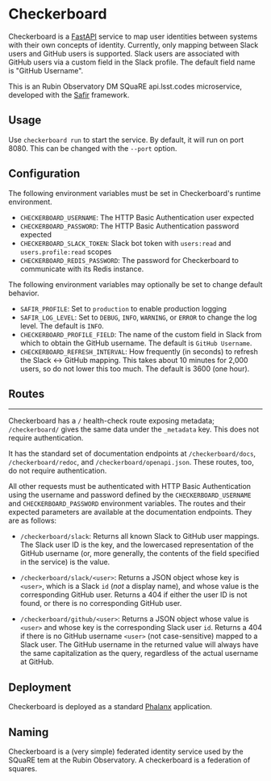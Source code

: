 # Checkerboard

Checkerboard is a [FastAPI](https://fastapi.tiangolo.com/) service to map user identities between systems with their own concepts of identity.
Currently, only mapping between Slack users and GitHub users is supported.
Slack users are associated with GitHub users via a custom field in the Slack profile.
The default field name is "GitHub Username".

This is an Rubin Observatory DM SQuaRE api.lsst.codes microservice, developed with the [Safir](https://safir.lsst.io) framework.

## Usage

Use ``checkerboard run`` to start the service.
By default, it will run on port 8080.
This can be changed with the ``--port`` option.

## Configuration

The following environment variables must be set in Checkerboard's runtime environment.

* `CHECKERBOARD_USERNAME`: The HTTP Basic Authentication user expected
* `CHECKERBOARD_PASSWORD`: The HTTP Basic Authentication password expected
* `CHECKERBOARD_SLACK_TOKEN`: Slack bot token with `users:read` and `users.profile:read` scopes
* `CHECKERBOARD_REDIS_PASSWORD`: The password for Checkerboard to communicate with its Redis instance.

The following environment variables may optionally be set to change default behavior.

* `SAFIR_PROFILE`: Set to `production` to enable production logging
* `SAFIR_LOG_LEVEL`: Set to `DEBUG`, `INFO`, `WARNING`, or `ERROR` to change the log level.
    The default is `INFO`.
* `CHECKERBOARD_PROFILE_FIELD`: The name of the custom field in Slack from which to obtain the GitHub username.
    The default is `GitHub Username`.
* `CHECKERBOARD_REFRESH_INTERVAL`: How frequently (in seconds) to refresh the Slack <-> GitHub mapping.
    This takes about 10 minutes for 2,000 users, so do not lower this too much.
    The default is 3600 (one hour).

## Routes
------

Checkerboard has a `/` health-check route exposing metadata; `/checkerboard/` gives the same data under the `_metadata` key.  This does not require authentication.

It has the standard set of documentation endpoints at `/checkerboard/docs`, `/checkerboard/redoc`, and `/checkerboard/openapi.json`.  These routes, too, do not require authentication.

All other requests must be authenticated with HTTP Basic Authentication using the username and password defined by the ``CHECKERBOARD_USERNAME`` and ``CHECKERBOARD_PASSWORD`` environment variables.  The routes and their expected parameters are available at the documentation endpoints.  They are as follows:

* `/checkerboard/slack`: Returns all known Slack to GitHub user mappings.
    The Slack user ID is the key, and the lowercased representation of the GitHub username (or, more generally, the contents of the field specified in the service) is the value.

* `/checkerboard/slack/<user>`: Returns a JSON object whose key is `<user>`, which is a Slack `id` (*not* a display name), and whose value is the corresponding GitHub user.
      Returns a 404 if either the user ID is not found, or there is no corresponding GitHub user.

* `/checkerboard/github/<user>`: Returns a JSON object whose value is ``<user>`` and whose key is the corresponding Slack user `id`.
    Returns a 404 if there is no GitHub username `<user>` (not case-sensitive) mapped to a Slack user.
    The GitHub username in the returned value will always have the same capitalization as the query, regardless of the actual username at GitHub.

## Deployment

Checkerboard is deployed as a standard [Phalanx](https://phalanx.lsst.io) application.

## Naming

Checkerboard is a (very simple) federated identity service used by the SQuaRE tem at the Rubin Observatory.
A checkerboard is a federation of squares.
